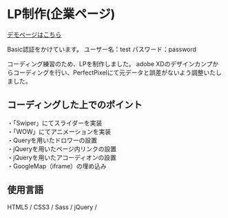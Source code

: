 <h1>LP制作(企業ページ)</h1>
<a href="https://test-site2.moepinthai.com/">デモページはこちら</a>
<p>Basic認証をかけています。
ユーザー名：test
パスワード：password</p>

<p>コーディング練習のため、LPを制作しました。
adobe XDのデザインカンプからコーディングを行い、PerfectPixelにて元データと誤差がないよう調整いたしました。
</p>

<h2>コーディングした上でのポイント</h2>
<p>
・「Swiper」にてスライダーを実装<br>
・「WOW」にてアニメーションを実装<br>
・Queryを用いたドロワーの設置<br>
・jQueryを用いたページ内リンクの設置<br>
・jQueryを用いたアコーディオンの設置<br>
・GoogleMap（iframe）の埋め込み<br>
</p>

<h2>使用言語</h2>
<p>HTML5 / CSS3 / Sass / jQuery / </p>
